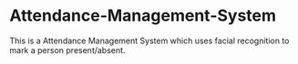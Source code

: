 # Attendance-Management-System
This is a Attendance Management System which uses facial recognition to mark a person present/absent. 
